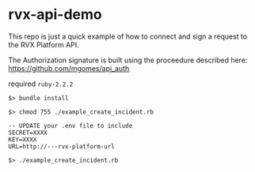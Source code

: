 # rvx-api-demo

This repo is just a quick example of how to connect and sign a request to the RVX Platform API.

The Authorization signature is built using the proceedure described here:
https://github.com/mgomes/api_auth

required `ruby-2.2.2`

```
$> bundle install

$> chmod 755 ./example_create_incident.rb

-- UPDATE your .env file to include
SECRET=XXXX
KEY=XXXX
URL=http://---rvx-platform-url

$> ./example_create_incident.rb
```
